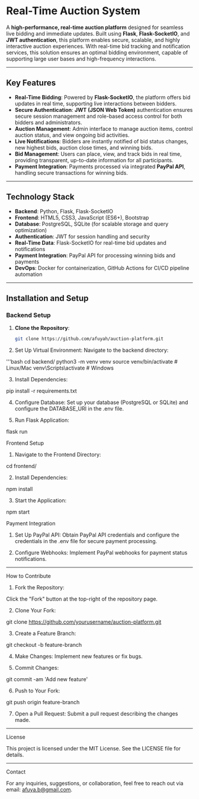 # Real-Time Auction System

A **high-performance, real-time auction platform** designed for seamless live bidding and immediate updates. Built using **Flask**, **Flask-SocketIO**, and **JWT authentication**, this platform enables secure, scalable, and highly interactive auction experiences. With real-time bid tracking and notification services, this solution ensures an optimal bidding environment, capable of supporting large user bases and high-frequency interactions.

---

## Key Features

- **Real-Time Bidding**: Powered by **Flask-SocketIO**, the platform offers bid updates in real time, supporting live interactions between bidders.
- **Secure Authentication**: **JWT (JSON Web Token)** authentication ensures secure session management and role-based access control for both bidders and administrators.
- **Auction Management**: Admin interface to manage auction items, control auction status, and view ongoing bid activities.
- **Live Notifications**: Bidders are instantly notified of bid status changes, new highest bids, auction close times, and winning bids.
- **Bid Management**: Users can place, view, and track bids in real time, providing transparent, up-to-date information for all participants.
- **Payment Integration**: Payments processed via integrated **PayPal API**, handling secure transactions for winning bids.

---

## Technology Stack

- **Backend**: Python, Flask, Flask-SocketIO
- **Frontend**: HTML5, CSS3, JavaScript (ES6+), Bootstrap
- **Database**: PostgreSQL, SQLite (for scalable storage and query optimization)
- **Authentication**: JWT for session handling and security
- **Real-Time Data**: Flask-SocketIO for real-time bid updates and notifications
- **Payment Integration**: PayPal API for processing winning bids and payments
- **DevOps**: Docker for containerization, GitHub Actions for CI/CD pipeline automation

---

## Installation and Setup

### Backend Setup

1. **Clone the Repository**:  
   ```bash
   git clone https://github.com/afuyah/auction-platform.git

2. Set Up Virtual Environment:
Navigate to the backend directory:

'''bash
cd backend/
python3 -m venv venv
source venv/bin/activate  # Linux/Mac
venv\Scripts\activate  # Windows


3. Install Dependencies:

pip install -r requirements.txt


4. Configure Database:
Set up your database (PostgreSQL or SQLite) and configure the DATABASE_URI in the .env file.


5. Run Flask Application:

flask run



Frontend Setup

1. Navigate to the Frontend Directory:

cd frontend/


2. Install Dependencies:

npm install


3. Start the Application:

npm start



Payment Integration

1. Set Up PayPal API:
Obtain PayPal API credentials and configure the credentials in the .env file for secure payment processing.


2. Configure Webhooks:
Implement PayPal webhooks for payment status notifications.




---

How to Contribute

1. Fork the Repository:

Click the "Fork" button at the top-right of the repository page.



2. Clone Your Fork:

git clone https://github.com/yourusername/auction-platform.git


3. Create a Feature Branch:

git checkout -b feature-branch


4. Make Changes:
Implement new features or fix bugs.


5. Commit Changes:

git commit -am 'Add new feature'


6. Push to Your Fork:

git push origin feature-branch


7. Open a Pull Request:
Submit a pull request describing the changes made.




---

License

This project is licensed under the MIT License. See the LICENSE file for details.


---

Contact

For any inquiries, suggestions, or collaboration, feel free to reach out via email:
afuya.b@gmail.com.
